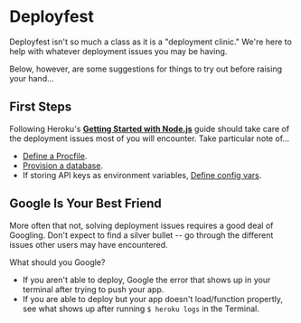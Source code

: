 # Deployfest

Deployfest isn't so much a class as it is a "deployment clinic." We're here to help with whatever deployment issues you may be having.  

Below, however, are some suggestions for things to try out before raising your hand...

## First Steps

Following Heroku's **[Getting Started with Node.js](https://devcenter.heroku.com/articles/getting-started-with-nodejs)** guide should take care of the deployment issues most of you will encounter. Take particular note of...
* [Define a Procfile](https://devcenter.heroku.com/articles/getting-started-with-nodejs#define-a-procfile).
* [Provision a database](https://devcenter.heroku.com/articles/getting-started-with-nodejs#provision-a-database).
* If storing API keys as environment variables, [Define config vars](https://devcenter.heroku.com/articles/getting-started-with-nodejs#define-config-vars).

## Google Is Your Best Friend

More often that not, solving deployment issues requires a good deal of Googling. Don't expect to find a silver bullet -- go through the different issues other users may have encountered.  

What should you Google?
* If you aren't able to deploy, Google the error that shows up in your terminal after trying to push your app.
* If you are able to deploy but your app doesn't load/function propertly, see what shows up after running `$ heroku logs` in the Terminal.
